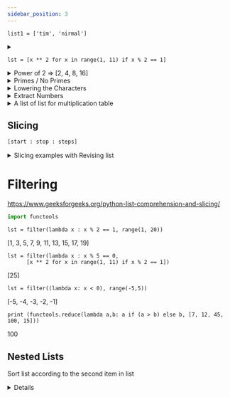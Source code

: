 ```yaml
---
sidebar_position: 3
---
```



`list1 = ['tim', 'nirmal']`


<details>
<summary> 

````
lst = [x ** 2 for x in range(1, 11) if x % 2 == 1]
```` 

</summary>

    lst2 = []
    for x in range(1, 11):
        if x % 2 == 1:
            lst2.append(x ** 2)

    print(lst)
    print(lst2)

[1, 9, 25, 49, 81]

[1, 9, 25, 49, 81]

</details>

<details>
<summary> 
Power of 2 => [2, 4, 8, 16] 

</summary>

````
[2 ** x for x in range(1, 4)] 
````

</details>






<details>
<summary> Primes / No Primes </summary>

````
    noprimes = [j for i in range(2, 8) for j in range(i * 2, 50, i)]
    primes = [x for x in range(2, 50) if x not in noprimes]

    ls = set(noprimes) # Remove duplicates
    noprimes = list(ls)
    
    print(primes)
    print(noprimes)
````

</details>

<details>
<summary> Lowering the Characters </summary>

````
print ([x.lower() for x in ["A","B","C"]] )
````

</details>

<details>
<summary> Extract Numbers </summary>

````
string = "my phone number is : 11122 !!"

print("\nExtracted digits")
numbers = [x for x in string if x.isdigit()]
print (numbers)
````

</details>

<details>
<summary> A list of list for multiplication table </summary>

````
    a = 5
    table = [[a, b, a * b] for b in range(1, 11)]
    
    print("\nMultiplication Table")
    for i in table:
        print (i) 
````

</details>

## Slicing

````py
[start : stop : steps]
````


<details>
<summary> Slicing examples with Revising list </summary>

````
lst =list(range(1, 11))
````
[1, 2, 3, 4, 5, 6, 7, 8, 9, 10]
````
lst1_5 = lst[1 : 5]
````
[2, 3, 4, 5]
````
lst5_8 = lst[5 : 8]
````
[6, 7, 8]
````
lst1_ = lst[1 : ]
````
[2, 3, 4, 5, 6, 7, 8, 9, 10]
````
lst_5 = lst[: 5]
````
[1, 2, 3, 4, 5]
````
lst1_8_2 = lst[1 : 8 : 2]
````
[2, 4, 6, 8]
````
lst_rev = lst[ : : -1]
````
[10, 9, 8, 7, 6, 5, 4, 3, 2, 1]
````
lst_rev_9_5_2 = lst[9 : 4 : -2]
````
[10, 8, 6]
</details>


# Filtering

https://www.geeksforgeeks.org/python-list-comprehension-and-slicing/


````py
import functools
````

````
lst = filter(lambda x : x % 2 == 1, range(1, 20))
````
[1, 3, 5, 7, 9, 11, 13, 15, 17, 19]
   
````
lst = filter(lambda x : x % 5 == 0, 
      [x ** 2 for x in range(1, 11) if x % 2 == 1])
````
[25]
   
````
lst = filter((lambda x: x < 0), range(-5,5))
````
[-5, -4, -3, -2, -1]
   
````
print (functools.reduce(lambda a,b: a if (a > b) else b, [7, 12, 45, 100, 15]))
````
100



## Nested Lists

Sort list according to the second item in list

<details>

````py
# Python code to sort the lists using the second element of sublists
# Inplace way to sort, use of third variable
def Sort(sub_li):
	l = len(sub_li)
	for i in range(0, l):
		for j in range(0, l-i-1):
			if (sub_li[j][1] > sub_li[j + 1][1]):
				tempo = sub_li[j]
				sub_li[j]= sub_li[j + 1]
				sub_li[j + 1]= tempo
	return sub_li

# Driver Code
sub_li =[['rishav', 10], ['akash', 5], ['ram', 20], ['gaurav', 15]]
print(Sort(sub_li))

````

````py
# Python code to sort the tuples using second element
# of sublist Inplace way to sort using sort()
def Sort(sub_li):

	# reverse = None (Sorts in Ascending order)
	# key is set to sort using second element of
	# sublist lambda has been used
	sub_li.sort(key = lambda x: x[1])
	return sub_li

# Driver Code
sub_li =[['rishav', 10], ['akash', 5], ['ram', 20], ['gaurav', 15]]
print(Sort(sub_li))

````

````py
# Python code to sort the tuples using second element 
# of sublist Function to sort using sorted()
def Sort(sub_li):
  
    # reverse = None (Sorts in Ascending order)
    # key is set to sort using second element of 
    # sublist lambda has been used
    return(sorted(sub_li, key = lambda x: x[1]))    
  
# Driver Code
sub_li =[['rishav', 10], ['akash', 5], ['ram', 20], ['gaurav', 15]]
print(Sort(sub_li))
````
</details>



